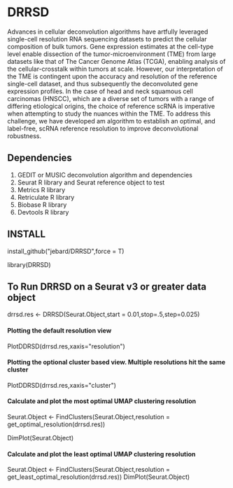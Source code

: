 # DRRSD
Advances in cellular deconvolution algorithms have artfully leveraged single-cell resolution RNA sequencing datasets to predict the cellular composition of bulk tumors. Gene expression estimates at the cell-type level enable dissection of the tumor-microenvironment (TME) from large datasets like that of The Cancer Genome Atlas (TCGA), enabling analysis of the cellular-crosstalk within tumors at scale. However, our interpretation of the TME is contingent upon the accuracy and resolution of the reference single-cell dataset, and thus subsequently the deconvoluted gene expression profiles. In the case of head and neck squamous cell carcinomas (HNSCC), which are a diverse set of tumors with a range of differing etiological origins, the choice of reference scRNA is imperative when attempting to study the nuances within the TME. To address this challenge, we have developed am algorithm to establish an optimal, and label-free, scRNA reference resolution to improve deconvolutional robustness.

## Dependencies
1. GEDIT or MUSIC deconvolution algorithm and dependencies
2. Seurat R library and Seurat reference object to test
3. Metrics R library
4. Retriculate R library
5. Biobase R library
6. Devtools R library 

## INSTALL
install_github("jebard/DRRSD",force = T)

library(DRRSD)


## To Run DRRSD on a Seurat v3 or greater data object
drrsd.res <- DRRSD(Seurat.Object,start = 0.01,stop=.5,step=0.025)

#### Plotting the default resolution view
PlotDDRSD(drrsd.res,xaxis="resolution")

#### Plotting the optional cluster based view. Multiple resolutions hit the same cluster
PlotDDRSD(drrsd.res,xaxis="cluster")

#### Calculate and plot the most optimal UMAP clustering resolution
Seurat.Object <- FindClusters(Seurat.Object,resolution = get_optimal_resolution(drrsd.res))

DimPlot(Seurat.Object)

#### Calculate and plot the least optimal UMAP clustering resolution
Seurat.Object <- FindClusters(Seurat.Object,resolution = get_least_optimal_resolution(drrsd.res))
DimPlot(Seurat.Object)

